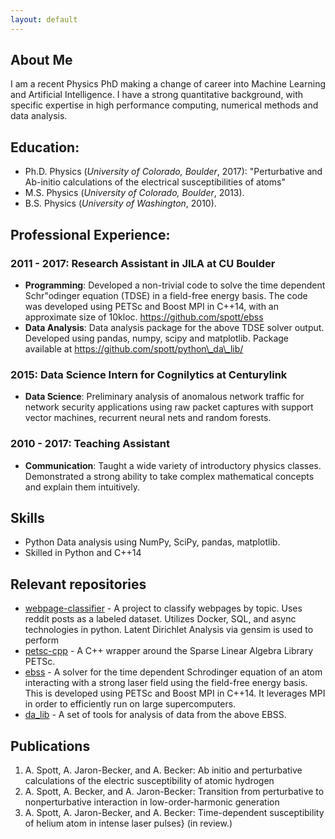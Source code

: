 ```yaml
---
layout: default
---
```


## About Me

<!-- <img class="profile-picture" src="sherlock.jpg"> -->

I am a recent Physics PhD making a change of career into Machine Learning
and Artificial Intelligence. I have a strong quantitative background, with
specific expertise in high performance computing, numerical methods and data
analysis.

## Education:
* Ph.D. Physics (_University of Colorado, Boulder_, 2017):  "Perturbative and Ab-initio calculations of the electrical susceptibilities of atoms"
* M.S. Physics (_University of Colorado, Boulder_, 2013).
* B.S. Physics (_University of Washington_, 2010).

## Professional Experience:

### 2011 - 2017: Research Assistant in JILA at CU Boulder
* **Programming**: Developed a non-trivial code to solve the time dependent
  Schr\"odinger equation (TDSE) in a field-free energy basis. The code was
  developed using PETSc and Boost MPI in C++14, with an approximate size of
  10kloc. https://github.com/spott/ebss
* **Data Analysis**: Data analysis package for the above TDSE solver output.
  Developed using pandas, numpy, scipy and matplotlib. Package available at
  https://github.com/spott/python\_da\_lib/

### 2015: Data Science Intern for Cognilytics at Centurylink
* **Data Science**: Preliminary analysis of anomalous network traffic for
  network security applications using raw packet captures with support vector
  machines, recurrent neural nets and random forests.
  
### 2010 - 2017: Teaching Assistant
* **Communication**: Taught a wide variety of introductory physics classes.
  Demonstrated a strong ability to take complex mathematical concepts and
  explain them intuitively.

## Skills

* Python Data analysis using NumPy, SciPy, pandas, matplotlib.
* Skilled in Python and C++14

## Relevant repositories

* [webpage-classifier](https://github.com/spott/webpage-classifier) - A project
  to classify webpages by topic. Uses reddit posts as a labeled dataset.
  Utilizes Docker, SQL, and async technologies in python. Latent Dirichlet
  Analysis via gensim is used to perform 
* [petsc-cpp](https://github.com/spott/petsc-cpp) - A C++ wrapper around the
  Sparse Linear Algebra Library PETSc.
* [ebss](https://github.com/spott/ebss) - A solver for the time dependent
  Schrodinger equation of an atom interacting with a strong laser field using
  the field-free energy basis. This is developed using PETSc and Boost MPI in
  C++14. It leverages MPI in order to efficiently run on large supercomputers.
* [da_lib](https://github.com/spott/python\_da\_lib/) - A set of tools for
  analysis of data from the above EBSS.


## Publications

1. A. Spott, A. Jaron-Becker, and A. Becker: Ab initio and perturbative calculations of the electric susceptibility of atomic hydrogen
2. A. Spott, A. Becker, and A. Jaron-Becker: Transition from perturbative to nonperturbative interaction in low-order-harmonic generation
3. A. Spott, A. Jaron-Becker, and A. Becker: Time-dependent susceptibility of helium atom in intense laser pulses} (in review.)

<!-- ## References -->

<!-- * Foo Bar: Head of Department, Placeholder Names, Lorem -->
<!-- * John Doe: Associate Professor, Department of Computer Science, Ipsum -->
